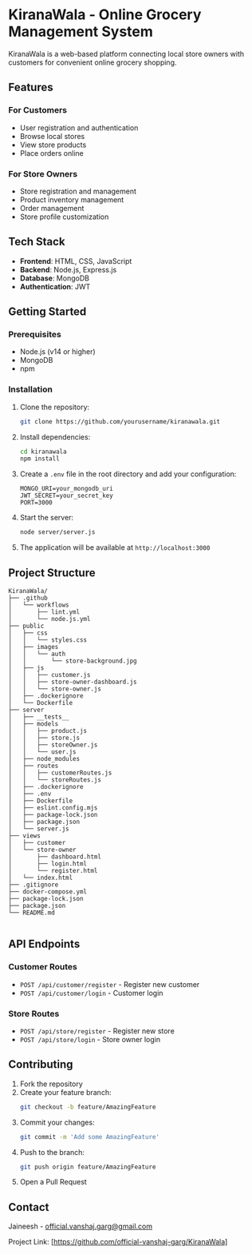 # KiranaWala - Online Grocery Management System

KiranaWala is a web-based platform connecting local store owners with customers for convenient online grocery shopping.

## Features

### For Customers
- User registration and authentication
- Browse local stores
- View store products
- Place orders online

### For Store Owners
- Store registration and management
- Product inventory management
- Order management
- Store profile customization

## Tech Stack
- **Frontend**: HTML, CSS, JavaScript
- **Backend**: Node.js, Express.js
- **Database**: MongoDB
- **Authentication**: JWT

## Getting Started

### Prerequisites
- Node.js (v14 or higher)
- MongoDB
- npm

### Installation

1. Clone the repository:
   ```bash
   git clone https://github.com/yourusername/kiranawala.git
   ```
2. Install dependencies:
   ```bash
   cd kiranawala
   npm install
   ```
3. Create a `.env` file in the root directory and add your configuration:
   ```env
   MONGO_URI=your_mongodb_uri
   JWT_SECRET=your_secret_key
   PORT=3000
   ```
4. Start the server:
   ```bash
   node server/server.js
   ```
5. The application will be available at `http://localhost:3000`

## Project Structure
```
KiranaWala/
├── .github
│   └── workflows
│       ├── lint.yml
│       └── node.js.yml
├── public
│   ├── css
│   │   └── styles.css
│   ├── images
│   │   └── auth
│   │       └── store-background.jpg
│   ├── js
│   │   ├── customer.js
│   │   ├── store-owner-dashboard.js
│   │   └── store-owner.js
│   ├── .dockerignore
│   └── Dockerfile
├── server
│   ├── __tests__
│   ├── models
│   │   ├── product.js
│   │   ├── store.js
│   │   ├── storeOwner.js
│   │   └── user.js
│   ├── node_modules
│   ├── routes
│   │   ├── customerRoutes.js
│   │   └── storeRoutes.js
│   ├── .dockerignore
│   ├── .env
│   ├── Dockerfile
│   ├── eslint.config.mjs
│   ├── package-lock.json
│   ├── package.json
│   └── server.js
├── views
│   ├── customer
│   └── store-owner
│       ├── dashboard.html
│       ├── login.html
│       └── register.html
│   └── index.html
├── .gitignore
├── docker-compose.yml
├── package-lock.json
├── package.json
└── README.md


```

## API Endpoints

### Customer Routes
- `POST /api/customer/register` - Register new customer
- `POST /api/customer/login` - Customer login

### Store Routes
- `POST /api/store/register` - Register new store
- `POST /api/store/login` - Store owner login

## Contributing

1. Fork the repository
2. Create your feature branch:
   ```bash
   git checkout -b feature/AmazingFeature
   ```
3. Commit your changes:
   ```bash
   git commit -m 'Add some AmazingFeature'
   ```
4. Push to the branch:
   ```bash
   git push origin feature/AmazingFeature
   ```
5. Open a Pull Request


## Contact

Jaineesh - official.vanshaj.garg@gmail.com

Project Link: [https://github.com/official-vanshaj-garg/KiranaWala]

